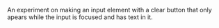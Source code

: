 An experiment on making an input element with a clear button that only apears while the input is focused and has text in it.
